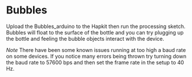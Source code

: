 # Bubbles
Upload the Bubbles_arduino to the Hapkit then run the processing sketch. Bubbles will float to the surface of the bottle and you can try plugging up the bottle and feeling the bubble objects interact with the device. 

*Note* There have been some known issues running at too high a baud rate on some devices. If you notice many errors being thrown try turning down the baud rate to 57600 bps and then set the frame rate in the setup to 40 Hz. 